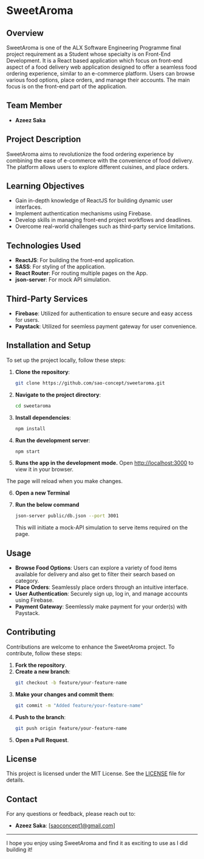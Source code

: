 # SweetAroma

## Overview

SweetAroma is one of the ALX Software Engineering Programme final project requirement as a Student whose specialty is on Front-End Development. It is a React based application which focus on front-end aspect of a food delivery web application designed to offer a seamless food ordering experience, similar to an e-commerce platform. Users can browse various food options, place orders, and manage their accounts. The main focus is on the front-end part of the application.

## Team Member

- **Azeez Saka**

## Project Description

SweetAroma aims to revolutionize the food ordering experience by combining the ease of e-commerce with the convenience of food delivery. The platform allows users to explore different cuisines, and place orders.

## Learning Objectives

- Gain in-depth knowledge of ReactJS for building dynamic user interfaces.
- Implement authentication mechanisms using Firebase.
- Develop skills in managing front-end project workflows and deadlines.
- Overcome real-world challenges such as third-party service limitations.

## Technologies Used

- **ReactJS**: For building the front-end application.
- **SASS**: For styling of the application.
- **React Router**: For routing multiple pages on the App.
- **json-server**: For mock API simulation.

## Third-Party Services

- **Firebase**: Utilized for authentication to ensure secure and easy access for users.
- **Paystack**: Utilized for seemless payment gateway for user convenience.

## Installation and Setup

To set up the project locally, follow these steps:

1. **Clone the repository**:

   ```bash
   git clone https://github.com/sao-concept/sweetaroma.git
   ```

2. **Navigate to the project directory**:

   ```bash
   cd sweetaroma
   ```

3. **Install dependencies**:

   ```bash
   npm install
   ```

4. **Run the development server**:

   ```bash
   npm start
   ```

5. **Runs the app in the development mode.**
   Open [http://localhost:3000](http://localhost:3000) to view it in your browser.

The page will reload when you make changes.

6. **Open a new Terminal**

7. **Run the below command**

   ```bash
   json-server public/db.json --port 3001
   ```

   This will initiate a mock-API simulation to serve items required on the page.

## Usage

- **Browse Food Options**: Users can explore a variety of food items available for delivery and also get to filter their search based on category.
- **Place Orders**: Seamlessly place orders through an intuitive interface.
- **User Authentication**: Securely sign up, log in, and manage accounts using Firebase.
- **Payment Gateway**: Seemlessly make payment for your order(s) with Paystack.

## Contributing

Contributions are welcome to enhance the SweetAroma project. To contribute, follow these steps:

1. **Fork the repository**.
2. **Create a new branch**:
   ```bash
   git checkout -b feature/your-feature-name
   ```
3. **Make your changes and commit them**:
   ```bash
   git commit -m "Added feature/your-feature-name"
   ```
4. **Push to the branch**:
   ```bash
   git push origin feature/your-feature-name
   ```
5. **Open a Pull Request**.

## License

This project is licensed under the MIT License. See the [LICENSE](LICENSE) file for details.

## Contact

For any questions or feedback, please reach out to:

- **Azeez Saka**: [saoconcept1@gmail.com]

---

I hope you enjoy using SweetAroma and find it as exciting to use as I did building it!
